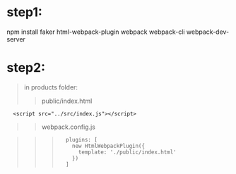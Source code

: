 # step1:
npm install faker html-webpack-plugin webpack webpack-cli webpack-dev-server

# step2: 
  > in products folder:
  >
  > > public/index.html
  >
      <script src="../src/index.js"></script>
  >  
  > > webpack.config.js

  > > >  ```
  > > >    plugins: [
  > > >      new HtmlWebpackPlugin({
  > > >        template: './public/index.html'
  > > >      })
  > > >    ]
  > > >   ```
